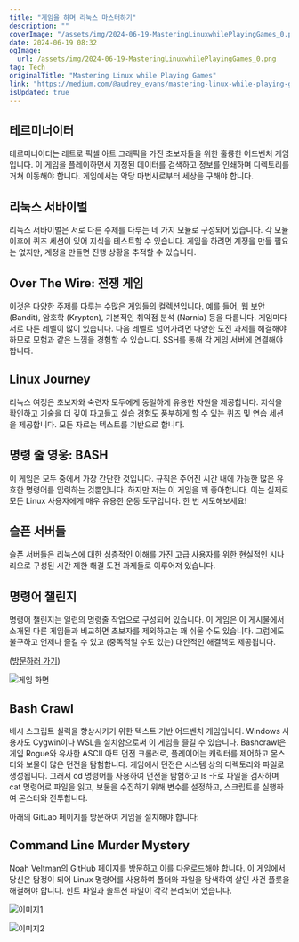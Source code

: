 ```yaml
---
title: "게임을 하며 리눅스 마스터하기"
description: ""
coverImage: "/assets/img/2024-06-19-MasteringLinuxwhilePlayingGames_0.png"
date: 2024-06-19 08:32
ogImage: 
  url: /assets/img/2024-06-19-MasteringLinuxwhilePlayingGames_0.png
tag: Tech
originalTitle: "Mastering Linux while Playing Games"
link: "https://medium.com/@audrey_evans/mastering-linux-while-playing-games-11e3919e7096"
isUpdated: true
---
```






## 테르미너이터

테르미너이터는 레트로 픽셀 아트 그래픽을 가진 초보자들을 위한 훌륭한 어드벤처 게임입니다. 이 게임을 플레이하면서 지정된 데이터를 검색하고 정보를 인쇄하며 디렉토리를 거쳐 이동해야 합니다. 게임에서는 악당 마법사로부터 세상을 구해야 합니다.

## 리눅스 서바이벌

리눅스 서바이벌은 서로 다른 주제를 다루는 네 가지 모듈로 구성되어 있습니다. 각 모듈 이후에 퀴즈 세션이 있어 지식을 테스트할 수 있습니다. 게임을 하려면 계정을 만들 필요는 없지만, 계정을 만들면 진행 상황을 추적할 수 있습니다.

<div class="content-ad"></div>

## Over The Wire: 전쟁 게임

이것은 다양한 주제를 다루는 수많은 게임들의 컬렉션입니다. 예를 들어, 웹 보안 (Bandit), 암호학 (Krypton), 기본적인 취약점 분석 (Narnia) 등을 다룹니다. 게임마다 서로 다른 레벨이 많이 있습니다. 다음 레벨로 넘어가려면 다양한 도전 과제를 해결해야 하므로 모험과 같은 느낌을 경험할 수 있습니다. SSH를 통해 각 게임 서버에 연결해야 합니다.

## Linux Journey

리눅스 여정은 초보자와 숙련자 모두에게 동일하게 유용한 자원을 제공합니다. 지식을 확인하고 기술을 더 깊이 파고들고 실습 경험도 풍부하게 할 수 있는 퀴즈 및 연습 세션을 제공합니다. 모든 자료는 텍스트를 기반으로 합니다.

<div class="content-ad"></div>

## 명령 줄 영웅: BASH

이 게임은 모두 중에서 가장 간단한 것입니다. 규칙은 주어진 시간 내에 가능한 많은 유효한 명령어를 입력하는 것뿐입니다. 하지만 저는 이 게임을 꽤 좋아합니다. 이는 실제로 모든 Linux 사용자에게 매우 유용한 운동 도구입니다. 한 번 시도해보세요!

## 슬픈 서버들

슬픈 서버들은 리눅스에 대한 심층적인 이해를 가진 고급 사용자를 위한 현실적인 시나리오로 구성된 시간 제한 해결 도전 과제들로 이루어져 있습니다.

<div class="content-ad"></div>

## 명령어 챌린지

명령어 챌린지는 일련의 명령줄 작업으로 구성되어 있습니다. 이 게임은 이 게시물에서 소개된 다른 게임들과 비교하면 초보자를 제외하고는 꽤 쉬울 수도 있습니다. 그럼에도 불구하고 언제나 즐길 수 있고 (중독적일 수도 있는) 대안적인 해결책도 제공됩니다.

([방문하러 가기](https://example.com))

![게임 화면](/assets/img/2024-06-19-MasteringLinuxwhilePlayingGames_0.png)

<div class="content-ad"></div>

## Bash Crawl

배시 스크립트 실력을 향상시키기 위한 텍스트 기반 어드벤처 게임입니다. Windows 사용자도 Cygwin이나 WSL을 설치함으로써 이 게임을 즐길 수 있습니다. Bashcrawl은 게임 Rogue와 유사한 ASCII 아트 던전 크롤러로, 플레이어는 캐릭터를 제어하고 몬스터와 보물이 많은 던전을 탐험합니다. 게임에서 던전은 시스템 상의 디렉토리와 파일로 생성됩니다. 그래서 cd 명령어를 사용하여 던전을 탐험하고 ls -F로 파일을 검사하며 cat 명령어로 파일을 읽고, 보물을 수집하기 위해 변수를 설정하고, 스크립트를 실행하여 몬스터와 전투합니다.

아래의 GitLab 페이지를 방문하여 게임을 설치해야 합니다:

## Command Line Murder Mystery

<div class="content-ad"></div>

Noah Veltman의 GitHub 페이지를 방문하고 이를 다운로드해야 합니다. 이 게임에서 당신은 탐정이 되어 Linux 명령어를 사용하여 폴더와 파일을 탐색하여 살인 사건 플롯을 해결해야 합니다. 힌트 파일과 솔루션 파일이 각각 분리되어 있습니다.

![이미지1](/assets/img/2024-06-19-MasteringLinuxwhilePlayingGames_1.png)

![이미지2](/assets/img/2024-06-19-MasteringLinuxwhilePlayingGames_2.png)